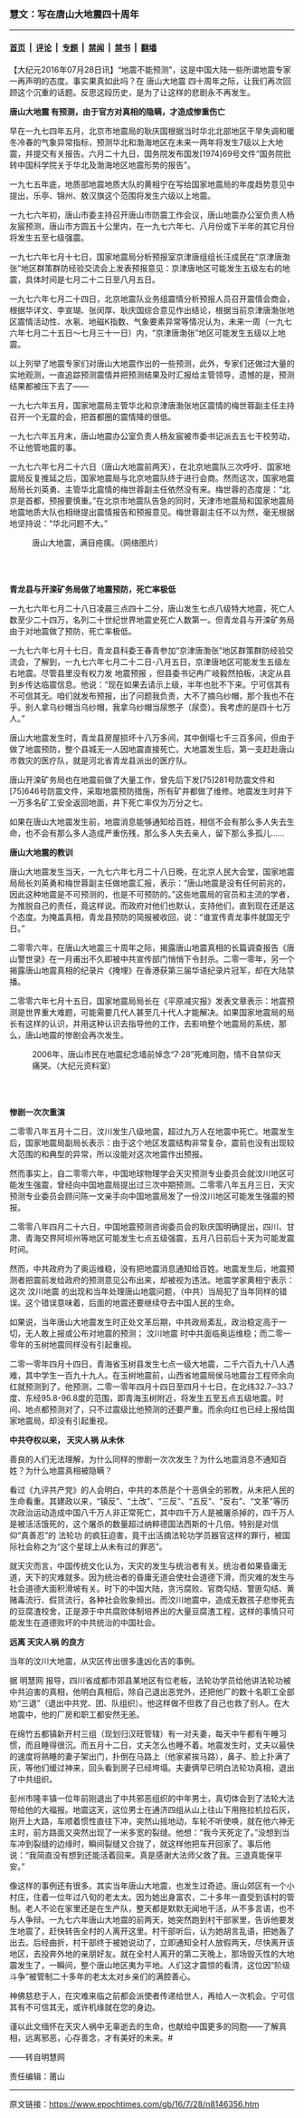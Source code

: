 ### 慧文：写在唐山大地震四十周年

---

#### [首页](../../../..?n8146356) &nbsp;|&nbsp; [评论](../../../../../epoch-comment?n8146356) &nbsp;|&nbsp; [专题](../../../../../epoch-special?n8146356) &nbsp;|&nbsp; [禁闻](../../../../../epoch-news?n8146356) &nbsp;|&nbsp; [禁书](../../../../../books?n8146356) &nbsp;|&nbsp; [翻墙](https://github.com/gfw-breaker/nogfw/blob/master/README.md?n8146356)


<div class="post_content" id="artbody" itemprop="articleBody">
 <!-- article content begin -->
 <p>
  【大纪元2016年07月28日讯】“地震不能预测”，这是中国大陆一些所谓地震专家一再声明的态度。事实果真如此吗？在
  <ok href="https://www.epochtimes.com/gb/tag/%E5%94%90%E5%B1%B1%E5%A4%A7%E5%9C%B0%E9%9C%87.html">
   唐山大地震
  </ok>
  四十周年之际，让我们再次回顾这个沉重的话题。反思这段历史，是为了让这样的悲剧永不再发生。
 </p>
 <p>
  <strong>
   <ok href="https://www.epochtimes.com/gb/tag/%E5%94%90%E5%B1%B1%E5%A4%A7%E5%9C%B0%E9%9C%87.html">
    唐山大地震
   </ok>
   有预测，由于官方对真相的隐瞒，才造成惨重伤亡
  </strong>
 </p>
 <p>
  早在一九七四年五月，北京市地震局的耿庆国根据当时华北北部地区干旱失调和暖冬冷春的气象异常指标，预测华北和渤海地区在未来一两年将发生7级以上大地震，并提交有关报告。六月二十九日，国务院发布国发[1974]69号文件“国务院批转中国科学院关于华北及渤海地区地震形势的报告”。
 </p>
 <p>
  一九七五年底，地质部地震地质大队的黄相宁在写给国家地震局的年度趋势意见中提出，乐亭、锦州、敖汉旗这个范围将发生六级以上地震。
 </p>
 <p>
  一九七六年初，唐山市委主持召开唐山市防震工作会议，唐山地震办公室负责人杨友宸预测，唐山市方圆五十公里内，在一九七六年七、八月份或下半年的其它月份将发生五至七级强震。
 </p>
 <p>
  一九七六年七月十七日，国家地震局分析预报室京津唐组组长汪成民在“京津唐渤张”地区群策群防经验交流会上发表预报意见：京津唐地区可能发生五级左右的地震，具体时间是七月二十二日至八月五日。
 </p>
 <p>
  一九七六年七月二十四日，北京地震队业务组震情分析预报人员召开震情会商会，根据华详文、李宣瑚、张闵厚、耿庆国综合意见作出结论，根据当前京津唐渤张地区震情活动性、水氡、地磁K指数、气象要素异常等情况认为，未来一周（一九七六年七月二十五日～七月三十一日）内，“京津唐渤张”地区可能发生五级以上地震。
 </p>
 <p>
  以上列举了地震专家们对唐山大地震作出的一些预测，此外，专家们还做过大量的实地观测，一直追踪预测震情并把预测结果及时汇报给主管领导，遗憾的是，预测结果都被压下去了——
 </p>
 <p>
  一九七六年五月，国家地震局主管华北和京津唐渤张地区震情的梅世蓉副主任主持召开一个无震的会，把首都圈的震情降的很低。
 </p>
 <p>
  一九七六年五月末，唐山地震办公室负责人杨友宸被市委书记派去五七干校劳动，不让他管地震的事。
 </p>
 <p>
  一九七六年七月二十六日（唐山大地震前两天），在北京地震队三次呼吁、国家地震局反复推延之后，国家地震局与北京地震队终于进行会商。然而这次，国家地震局局长刘英勇、主管华北震情的梅世蓉副主任依然没有来。梅世蓉的态度是：“北京是首都，预报要慎重。”在北京市地震队告急的同时，天津市地震局和国家地震局地震地质大队也相继提出震情报告和预报意见。梅世蓉副主任不以为然，毫无根据地坚持说：“华北问题不大。”
 </p>
 <figure aria-describedby="caption-attachment-8146835" class="wp-caption aligncenter" id="attachment_8146835" style="width: 454px">
  <ok href="https://i.epochtimes.com/assets/uploads/2016/07/1107290302182068.jpg" target="_blank">
   <img alt="" class="size-large wp-image-8146835" src="https://i.epochtimes.com/assets/uploads/2016/07/1107290302182068.jpg" title=""/>
  </ok>
  <br/><figcaption class="wp-caption-text" id="caption-attachment-8146835">
   唐山大地震，满目疮痍。（网络图片）
  </figcaption><br/>
 </figure><br/>
 <p>
  <strong>
   青龙县与开滦矿务局做了地震预防，死亡率极低
  </strong>
 </p>
 <p>
  一九七六年七月二十八日凌晨三点四十二分，唐山发生七点八级特大地震，死亡人数至少二十四万，名列二十世纪世界地震史死亡人数第一。但青龙县与开滦矿务局由于对地震做了预防，死亡率极低。
 </p>
 <p>
  一九七六年七月十七日，青龙县科委王春青参加“京津唐渤张”地区群策群防经验交流会，了解到，一九七六年七月二十二日-八月五日，京津唐地区可能发生五级左右地震。尽管县里没有权力发
  <ok href="https://www.epochtimes.com/gb/tag/%E5%9C%B0%E9%9C%87%E9%A2%84%E6%8A%A5.html">
   地震预报
  </ok>
  ，但县委书记冉广岐毅然拍板，决定从县到乡传达临震信息。他说：“现在如果去请示上级，半年也批不下来。宁可信其有不可信其无。咱们就发布预报，出了问题我负责，大不了摘乌纱帽，那个我也不在乎。别人拿乌纱帽当乌纱帽，我拿乌纱帽当尿憋子（尿壶）。我考虑的是四十七万人。”
 </p>
 <p>
  唐山大地震发生时，青龙县房屋损坏十八万多间，其中倒塌七千三百多间，但由于做了地震预防，整个县城无一人因地震直接死亡。大地震发生后，第一支赶赴唐山市救灾的医疗队，就是河北省青龙县派出的医疗队。
 </p>
 <p>
  唐山开滦矿务局也在地震前做了大量工作，曾先后下发[75]281号防震文件和[75]646号防震文件，采取地震预防措施，所有矿井都做了维修。地震发生时井下一万多名矿工安全返回地面，井下死亡率仅为万分之七。
 </p>
 <p>
  如果在唐山大地震发生前，地震消息能够通知给百姓，相信不会有那么多人失去生命，也不会有那么多人造成严重伤残，那么多人失去亲人，留下那么多孤儿……
 </p>
 <p>
  <strong>
   唐山大地震的教训
  </strong>
 </p>
 <p>
  唐山大地震发生当天，一九七六年七月二十八日晚，在北京人民大会堂，国家地震局局长刘英勇和梅世蓉副主任做地震汇报，表示：“唐山地震是没有任何前兆的，因此这种地震是不可预测的，也是不可预防的。”这些地震局的官员和主流的学者，为推脱自己的责任，竟这样说。而政府对他们也默认，支持他们，直到现在还是这个态度。为掩盖真相，青龙县预防的简报被收回，说：“谁宣传青龙事件就国无宁日。”
 </p>
 <p>
  二零零六年，在唐山大地震三十周年之际，揭露唐山地震真相的长篇调查报告《唐山警世录》在一月甫出不久即被中共宣传部门悄悄下令封杀。二零一零年，另一个揭露唐山地震真相的纪录片《掩埋》在香港获第三届华语纪录片冠军，却在大陆禁播。
 </p>
 <p>
  二零零六年七月十五日，国家地震局局长在《平原减灾报》发表文章表示：地震预测是世界重大难题，可能需要几代人甚至几十代人才能解决。如果国家地震局的局长有这样的认识，并用这种认识去指导他的工作，去影响整个地震局的系统，那么，唐山地震的惨剧会再次发生。
 </p>
 <figure aria-describedby="caption-attachment-8146833" class="wp-caption aligncenter" id="attachment_8146833" style="width: 450px">
  <ok href="https://i.epochtimes.com/assets/uploads/2016/07/1107281341382068.jpg" target="_blank">
   <img alt="" class="wp-image-8146833 size-medium" src="https://i.epochtimes.com/assets/uploads/2016/07/1107281341382068-450x299.jpg"/>
  </ok>
  <br/><figcaption class="wp-caption-text" id="caption-attachment-8146833">
   2006年，唐山市民在地震纪念墙前悼念“7‧28”死难同胞，情不自禁仰天痛哭。（大纪元资料室）
  </figcaption><br/>
 </figure><br/>
 <p>
  <strong>
   惨剧一次次重演
  </strong>
 </p>
 <p>
  二零零八年五月十二日，汶川发生八级地震，超过九万人在地震中死亡。地震发生后，国家地震局副局长表示：由于这个地区发震结构非常复杂，震前也没有出现较大范围的和典型的异常，所以没能对这次地震作出预报。
 </p>
 <p>
  然而事实上，自二零零六年，中国地球物理学会天灾预测专业委员会就汶川地区可能发生强震，曾经向中国地震局提出过三次中期预测。二零零八年五月三日，天灾预测专业委员会顾问陈一文亲手向中国地震局发了一份汶川地区可能发生强震的预报。
 </p>
 <p>
  二零零八年四月二十六日，中国地震预测咨询委员会的耿庆国明确提出，四川、甘肃、青海交界阿坝州等地区可能发生七点五级强震，五月八日前后十天为可能发震时间。
 </p>
 <p>
  然而，中共政府为了奥运维稳，没有把地震消息通知给百姓。地震发生后，地震预测者把震前发给政府的预测意见公布出来，却被视为违法。地震学家黄相宁表示：这次
  <ok href="https://www.epochtimes.com/gb/tag/%E6%B1%B6%E5%B7%9D%E5%9C%B0%E9%9C%87.html">
   汶川地震
  </ok>
  的出现和当年处理唐山地震问题，（中共）当局犯了当年同样的错误。这个错误意味着，后面的地震还要继续夺去中国人民的生命。
 </p>
 <p>
  如果说，当年唐山大地震发生时正处文革后期，中共政局紊乱，政治稳定高于一切，无人敢上报或公布对地震的预测；
  <ok href="https://www.epochtimes.com/gb/tag/%E6%B1%B6%E5%B7%9D%E5%9C%B0%E9%9C%87.html">
   汶川地震
  </ok>
  时中共面临奥运维稳；而二零一零年的玉树地震同样没有引起重视。
 </p>
 <p>
  二零一零年四月十四日，青海省玉树县发生七点一级大地震，二千六百九十八人遇难，其中学生一百九十九人。在玉树地震前，山西省地震局侯马地震台工程师余向红就预测到了。他预测，二零一零年四月十四日至四月十七日，在北纬32.7─33.7度、东经95.8-96.8度的范围，即青海玉树附近，将发生五至五点五级地震。时间、地点都预测对了，只不过震级比他预测的还要严重。而余向红也已经上报给国家地震局，却没有引起重视。
 </p>
 <p>
  <strong>
   中共夺权以来，
   <ok href="https://www.epochtimes.com/gb/tag/%E5%A4%A9%E7%81%BE%E4%BA%BA%E7%A5%B8.html">
    天灾人祸
   </ok>
   从未休
  </strong>
 </p>
 <p>
  善良的人们无法理解，为什么同样的惨剧一次次发生？为什么地震消息不通知百姓？为什么地震真相被隐瞒？
 </p>
 <p>
  看过《九评共产党》的人会明白，中共的本质是个十恶俱全的邪教，从未把人民的生命看重。其建政以来，“镇反”、“土改”、“三反”、“五反”、“反右”、“文革”等历次政治运动造成中国八千万人非正常死亡，其中四千万人是被屠杀掉的，四千万人是被活活饿死的，这个屠杀的数量超过纳粹德国法西斯的十几倍。特别是对信仰“真善忍”的
  <ok href='//www.minghui.org/mh/glossary.html#1\"'>
   法轮功
  </ok>
  的疯狂迫害，竟干出活摘法轮功学员器官这样的罪行，被国际社会称之为“这个星球上从未有过的罪恶”。
 </p>
 <p>
  就天灾而言，中国传统文化认为，天灾的发生与统治者有关。统治者如果昏庸无道，天下的灾难就多。因为统治者的昏庸无道会使社会道德下滑，而灾难的发生与社会道德大面积滑坡有关。时下的中国大陆，贪污腐败、官商勾结、警匪勾结、黄赌毒流行、假货流行，各种社会败象频出。而汶川地震中，造成无数孩子悲惨死去的豆腐渣校舍，正是源于中共腐败体制培养出的大量豆腐渣工程，这样的事情只可能发生在道德败坏的中共统治的中国社会。
 </p>
 <p>
  <strong>
   远离
   <ok href="https://www.epochtimes.com/gb/tag/%E5%A4%A9%E7%81%BE%E4%BA%BA%E7%A5%B8.html">
    天灾人祸
   </ok>
   的良方
  </strong>
 </p>
 <p>
  当年的汶川大地震，从灾区传出很多逢凶化吉的事例。
 </p>
 <p>
  据
  <ok href='//www.minghui.org/mh/glossary.html#2\"'>
   明慧网
  </ok>
  报导，四川省成都市郊县某地区有位老板，法轮功学员给他讲法轮功被中共迫害的真相，他明白真相后，除自己退出恶党外，还把他厂的数十名职工全部劝“三退”（退出中共党、团、队组织）。他这样做不但救了自己也救了别人。在大地震中，他的厂房和职工都安然无恙。
 </p>
 <p>
  在绵竹五都镇新开村三组（现划归汉旺管辖）有一对夫妻，每天中午都有午睡习惯，而且睡得很沉。而五月十二日，丈夫怎么也睡不着。地震发生时，丈夫以最快的速度将熟睡的妻子架出门，扑倒在马路上（他家紧挨马路），鼻子、脸上扑满了灰，等他们缓过神来，回头看到房子已经垮塌。夫妻俩早已明白法轮功真相，退出了中共组织。
 </p>
 <p>
  彭州市隆丰镇一位年前刚退出了中共邪恶组织的中年男士，真切体会到了法轮大法带给他的大福报。地震这天，这位男士在通济四组从山上往山下用拖拉机拉石灰，刚开上大路，车顺着惯性直往下冲，突然山摇地动，车轮不听使唤，就在他六神无主时，前方路面又突然出现了一米多宽的裂缝。他想：“我今天死定了。”没想到当车冲到裂缝的边缘时，瞬间裂缝又合拢了，就这样他把车开回家了。事后他说：“我简直没有想到还能活着回来。真是感谢大法师父救了我。三退真能保平安。”
 </p>
 <p>
  像这样的事例还有很多。其实当年唐山大地震，也发生过奇迹。唐山郊区有一个小村庄，住着一位年过八旬的老太太。因为她出身富农，二十多年一直受到该村的管制。老人不论在家里还是在生产队，整天都是默默无闻地干活，从不多言语，也不与人争辩。一九七六年唐山大地震的前两天，她突然跑到村干部家里，告诉他要发生地震了，赶快转告全村的人离开这里。村干部听后，认为她胡言乱语，把她轰了出去。后经曲折，村干部终于被她说动了，立即通知全村人放假两天，尽快离开该地区，去投奔外地的亲朋好友。就在全村人离开的第二天晚上，那场毁灭性的大地震发生了，一瞬间，整个唐山地区夷为平地。人们这才震惊的看清，这位因“阶级斗争”被管制二十多年的老太太对乡亲们的满腔善心。
 </p>
 <p>
  神佛慈悲于人，在灾难来临之前都会派使者传递给世人，再给人一次机会。宁可信其有不可信其无，或许机缘就在您的身边。
 </p>
 <p>
  谨以此文缅怀在天灾人祸中无辜逝去的生命，也献给中国更多的同胞——了解真相，远离邪恶，心存善念，才有美好的未来。#
 </p>
 <p>
  ——转自明慧网
 </p>
 <div id='\"ar_bArticleContent_OuterFrame\"'>
  <div class='\"ar_articleContent\"' id='\"ar_bArticleContent\"'>
   <p>
    责任编辑：莆山
   </p>
  </div>
 </div>
 <p>
 </p>
 <!-- article content end -->
 <div id="below_article_ad">
 </div>
</div>


---

原文链接：https://www.epochtimes.com/gb/16/7/28/n8146356.htm